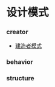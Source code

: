 ﻿# 设计模式

### creator

- [建造者模式](https://github.com/lidonggg/Learning-notes/blob/master/algorithm/src/main/java/com/lidong/algorithm/designpattern/creator/builder/ConstructorArg.java) 

### behavior
### structure




